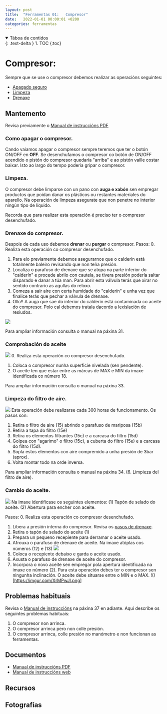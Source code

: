 ```yaml
---
layout: post
title:  "Ferramentas 01:   Compresor"
date:   2022-01-01 00:00:01 +0200
categories: ferramentas
---
```


<details open markdown="block">
  <summary>
    Táboa de contidos
  </summary>
  {: .text-delta }
1. TOC
{:toc}
</details>


# Compresor:   
Sempre que se use o compresor debemos realizar as operacións seguintes:
* [Apagado seguro](#como-apagar-o-compresor)
* [Limpeza](#limpeza)
* [Drenaxe](#drenaxe-do-compresor)
## Mantemento
Revisa previamente  o [ Manual de instruccións PDF]({{site.baseurl}}/taller/ferramentas/compresor/ManualCompresor.pdf)
### Como apagar o compresor.
Cando vaiamos apagar o compresor sempre teremos que ter o botón ON/OFF en **OFF**. Se desenchufamos o compresor co botón de ON/OFF acendido o pistón do compresor quedaría "arriba" e ao pistón vaille costar baixar. Isto ao largo do tempo podería gripar o compresor. 

### Limpeza.
O compresor debe limparse con un pano con **auga e xabón** sen empregar productos que poidan danar os plásticos ou restantes materiales do aparello. Na operación de limpeza asegurate que non penetre no interior ningún tipo de líquido. 

Recorda que para realizar esta operación é preciso ter o  compresor desenchufado. 
### Drenaxe do compresor.
Despois de cada uso debemos **drenar** ou **purgar** o compresor.
Pasos:
0. Realiza esta operación co compresor desenchufado. 
1. Para elo previamente debemos asegurarnos que o calderín está totalmente baleiro revisando que non teña presión.
2. Localiza o parafuso de drenaxe que se atopa na parte inferior do "calderín" e procede abrilo con cautela, se tivera presión podería saltar disparado e danar a túa man. Para abrir esta válvula terás que xirar no sentido contrario as agullas do reloxo. 
3. Comeza a sair aire con certa humidade do "calderín" e unha vez que finalice terás que pechar a válvula de drenaxe. 
4. Ollo!! A auga que sae do interior do calderín está contaminada co aceite do compresor. Polo cal debemos tratala dacordo a lexislación de resiudos. 

![](https://imgur.com/Xolt13Q.png)

Para ampliar información consulta o manual na páxina 31. 
### Comprobación do aceite
![](https://imgur.com/sYkWDs8.png)
0. Realiza esta operación co compresor desenchufado. 
1. Coloca o compresor nunha superficie nivelada (sen pendente). 
2. O aceite ten que estar entre as márcas de MAX e MIN da imaxe identificada co número 18.

Para ampliar información consulta o manual na páxina 33. 

### Limpeza do filtro de aire.
![]({{site.baseurl}}/taller/ferramentas/compresor/limpeza_filtro_aire.png)
Esta operación debe realizarse cada 300 horas de funcionamento. Os pasos son:
1. Retira o filtro de aire (15) abrindo o parafuso de mariposa (15b)
2. Retira a tapa do filtro  (15e) 
3. Retira os elementos filtrantes (15c) e a carcasa do filtro (15d)
4. Golpea con "agarimo" o filtro (15c), a cuberta do filtro (15e) e a carcasa do filtro (15d). 
5. Sopla estos elementos con aire compremido a unha presión de 3bar (aprox).
6. Volta montar todo na orde inversa. 

Para ampliar información consulta o manual na páxina 34. (6. Limpieza del filtro de aire).

### Cambio do aceite.
![](https://imgur.com/wgUAeXe.png)
Na imaxe identificase os seguintes elementos:
(1) Tapón de selado do aceite. 
(2) Abertura para encher con aceite. 

Pasos: 
0. Realiza esta operación co compresor desenchufado. 
1. Libera a presión interna do compresor. Revisa os [pasos de drenaxe](#drenaxe-do-compresor).  
2. Retira o tapón de selado do aceite (1)
3. Prepara un pequeno recepiente para derramar o aceite usado. 
4. Afrouxa o parafuso de drenaxe de aceite. Na imaxe atóplas cos números (12) e (13) ![](https://imgur.com/CLeHLgL.png)
5. Coloca o recepiente debaixo e garda o aceite usado. 
6. Axusta o parafuso de drenaxe de aceite do compresor. 
7. Incorpora o novo aceite sen empregar pola apertura identificada na imaxe co número (2). Para esta operación debes ter o compresor sen ningunha inclinación. O aceite debe situarse entre o MIN e o MAX. 
!()[https://imgur.com/XrMPwJl.png]

## Problemas habituais 
Revisa o [ Manual de instruccións]({{site.baseurl}}/taller/ferramentas/compresor/ManualCompresor.pdf) na páxina 37 en adiante. Aqui describe os seguintes problemas habituais:
1. O compresor non arrinca. 
2. O compresor arrinca pero non colle presión. 
3. O compresor arrinca, colle presión no manómetro e non funcionan as ferramentas. 

## Documentos
* [ Manual de instruccións PDF]({{site.baseurl}}/taller/ferramentas/compresor/ManualCompresor.pdf)
* [ Manual de instruccións web](https://es.manuals.plus/parkside/pko-24-b2-compressor-manual#cleaning_maintenance_and_storage)

## Recursos



## Fotografías

